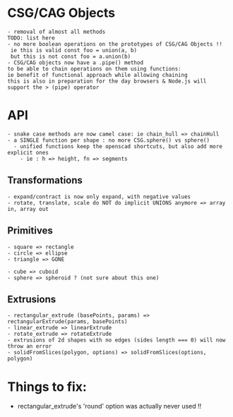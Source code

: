 
# CSG/CAG Objects
    - removal of almost all methods
    TODO: list here 
    - no more boolean operations on the prototypes of CSG/CAG Objects !!
     ie this is valid const foo = union(a, b) 
     but this is not const foo = a.union(b)
    - CSG/CAG objects now have a .pipe() method
    to be able to chain operations on them using functions:
    ie benefit of functional approach while allowing chaining
    this is also in preparation for the day browsers & Node.js will
    support the > (pipe) operator 
 
# API

    
    - snake case methods are now camel case: ie chain_hull => chainHull
    - a SINGLE function per shape : no more CSG.sphere() vs sphere()
      - unified functions keep the openscad shortcuts, but also add more explicit ones
        - ie : h => height, fn => segments

  ## Transformations

    - expand/contract is now only expand, with negative values
    - rotate, translate, scale do NOT do implicit UNIONS anymore => array in, array out

  ## Primitives

    - square => rectangle
    - circle => ellipse
    - triangle => GONE

    - cube => cuboid
    - sphere => spheroid ? (not sure about this one)

  ## Extrusions

    - rectangular_extrude (basePoints, params) => rectangularExtrude(params, basePoints)
    - linear_extrude => linearExtrude
    - rotate_extrude => rotateExtrude
    - extrusions of 2d shapes with no edges (sides length === 0) will now throw an error
    - solidFromSlices(polygon, options) => solidFromSlices(options, polygon)


# Things to fix:

- rectangular_extrude's 'round' option was actually never used !!